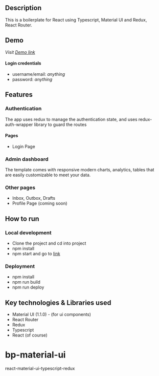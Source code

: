 ## Description
This is a boilerplate for React using Typescript, Material UI and Redux, React Router.

## Demo
*Visit [Demo link](https://material-ui-admin.herokuapp.com/)*
#### Login credentials
* username/email: *anything*
* password: *anything*

## Features
### Authentication
The app uses redux to manage the authentication state, and uses redux-auth-wrapper library to guard the routes
#### Pages
*  Login Page

### Admin dashboard
The template comes with responsive modern charts, analytics, tables that are easily customizable to meet your data. 

### Other pages
* Inbox, Outbox, Drafts
* Profile Page (coming soon)

## How to run
### Local development
* Clone the project and cd into project
* npm install
* npm start and go to [link](*http://localhost:3000*)

### Deployment
* npm install
* npm run build
* npm run deploy

## Key technologies & Libraries used
* Material UI (1.1.0) - (for ui components)
* React Router
* Redux
* Typescript
* React (of course)



# bp-material-ui
react-material-ui-typescript-redux
